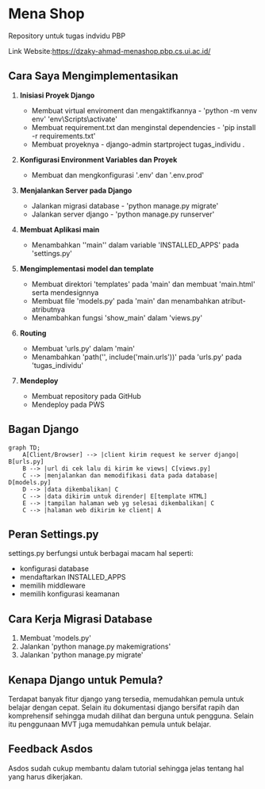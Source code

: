 # Mena Shop

Repository untuk tugas indvidu PBP

Link Website:https://dzaky-ahmad-menashop.pbp.cs.ui.ac.id/

## Cara Saya Mengimplementasikan
1. **Inisiasi Proyek Django**
    - Membuat virtual enviroment dan mengaktifkannya - 'python -m venv env' 'env\Scripts\activate'
    - Membuat requirement.txt dan menginstal dependencies - 'pip install -r requirements.txt'
    - Membuat proyeknya - django-admin startproject tugas_individu .

2. **Konfigurasi Environment Variables dan Proyek**
    - Membuat dan mengkonfigurasi '.env' dan '.env.prod'

3. **Menjalankan Server pada Django**
    - Jalankan migrasi database - 'python manage.py migrate'
    - Jalankan server django - 'python manage.py runserver'

4. **Membuat Aplikasi main**
    - Menambahkan ''main'' dalam variable 'INSTALLED_APPS' pada 'settings.py'

5. **Mengimplementasi model dan template**
    - Membuat direktori 'templates' pada 'main' dan membuat 'main.html' serta mendesignnya
    - Membuat file 'models.py' pada 'main' dan menambahkan atribut-atributnya
    - Menambahkan fungsi 'show_main' dalam 'views.py'

6. **Routing**
    - Membuat 'urls.py' dalam 'main'
    - Menambahkan 'path('', include('main.urls'))' pada 'urls.py' pada 'tugas_individu'

7. **Mendeploy**
    - Membuat repository pada GitHub
    - Mendeploy pada PWS

## Bagan Django
```mermaid
graph TD;
    A[Client/Browser] --> |client kirim request ke server django| B[urls.py]
    B --> |url di cek lalu di kirim ke views| C[views.py]
    C --> |menjalankan dan memodifikasi data pada database| D[models.py]
    D --> |data dikembalikan| C
    C --> |data dikirim untuk dirender| E[template HTML]
    E --> |tampilan halaman web yg selesai dikembalikan| C
    C --> |halaman web dikirim ke client| A
```

## Peran Settings.py
settings.py berfungsi untuk berbagai macam hal seperti:
- konfigurasi database
- mendaftarkan INSTALLED_APPS
- memilih middleware
- memilih konfigurasi keamanan

## Cara Kerja Migrasi Database
1. Membuat 'models.py'
2. Jalankan 'python manage.py makemigrations'
3. Jalankan 'python manage.py migrate'

## Kenapa Django untuk Pemula?
Terdapat banyak fitur django yang tersedia, memudahkan pemula untuk belajar dengan cepat. Selain itu dokumentasi django bersifat rapih dan komprehensif sehingga mudah dilihat dan berguna untuk pengguna. Selain itu penggunaan MVT juga memudahkan pemula untuk belajar.

## Feedback Asdos
Asdos sudah cukup membantu dalam tutorial sehingga jelas tentang hal yang harus dikerjakan.